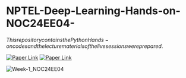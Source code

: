 # NPTEL-Deep-Learning-Hands-on-NOC24EE04-
$This repository contains the Python Hands-on codes and the lecture materials of the live sessions were prepared.$

[![Paper Link](https://img.shields.io/badge/Course-website-red)](https://onlinecourses.nptel.ac.in/noc24_ee04/preview)
[![Paper Link](https://img.shields.io/badge/Tutorial-sessions-blue)](https://youtube.com/playlist?list=PL59Tdt2wECDixnx_RXiqI4Q0X2n2jtrlU&si=pDOhUnP-jG_558vK)

![Week-1_NOC24EE04](https://github.com/user-attachments/assets/6f5fd579-7299-4209-8519-868ba7dd1703)



